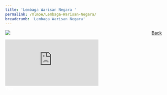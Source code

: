 ```yaml
---
title: 'Lembaga Warisan Negara '
permalink: /mlmoe/Lembaga-Warisan-Negara/
breadcrumb: 'Lembaga Warisan Negara'
---
```

<a href="/gallery/pameran- bahasa- melayu-malay-language-exhibitions-e/community-partners/" style="float:right;">Back</a>
 <img src="/images/NHB-ML.jpg"> <br/>

<div class="video-container">
  <iframe src="https://www.youtube.com/embed/LYdFHLe378Y" frameborder="0" allow="accelerometer; autoplay; encrypted-media; gyroscope; picture-in-picture" allowfullscreen></iframe></div>
<div class="btntop"><a href="#top" style="text-decoration:none;"><span style="color:white"><b>Top</b></span></a></div>
